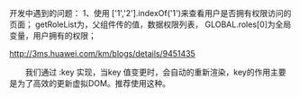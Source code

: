 开发中遇到的问题：
1、使用 ['1','2'].indexOf('1')来查看用户是否拥有权限访问的页面；
  <el-submenu index="3" v-if="getRoleList&&(getRoleList.indexOf(GLOBAL.roles[0])>=0||getRoleList.indexOf(GLOBAL.roles[2])>=0)">
  getRoleList为，父组件传的值，数据权限列表，  GLOBAL.roles[0]为全局变量，用户拥有的权限；
  
  
  http://3ms.huawei.com/km/blogs/details/9451435
  <template>
    <div>
        <!-- 父组件 -->
        <div>
            <button @click="reLoad">点击重新渲染子组件</button>
        </div>
        <!-- 内容库子组件 -->
        <lib-window :key="time" :channelCode="searchChannelCode"></lib-window>
    </div>
</template>
 
<script>
import children from '@/components/parent/children'
export default {
    name: 'contentLib',
    components: { libWindow },
    data () {
        return {
            time: ''
        }
    },
    methods: {
        reLoad () {
            this.time = new Date().getTime()
        }
    }
}
</script>
　　我们通过 :key 实现，当key 值变更时，会自动的重新渲染，key的作用主要是为了高效的更新虚拟DOM。推荐使用这种。
